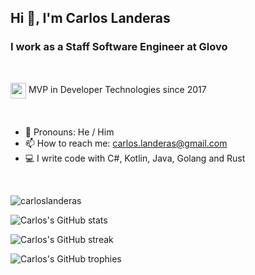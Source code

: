 

<h2 align="left">Hi 👋, I'm Carlos Landeras</h1>
<h3 align="left">I work as a Staff Software Engineer at Glovo</h3>

<br/>
<p align="left">
  <img align="center" src="https://api.nuget.org/v3-flatcontainer/mvp.api/1.4.18304.5/icon" height="25"/>
  <span align="center">MVP in Developer Technologies since 2017</span>
</p>

<br/>


- 💬 Pronouns: He / Him
- 📫 How to reach me: carlos.landeras@gmail.com
- 💻 I write code with C#, Kotlin, Java, Golang and Rust

<br/>

<p align="left"> <img src="https://komarev.com/ghpvc/?username=carloslanderas&label=Profile%20views&color=0e75b6&style=flat" alt="carloslanderas" /> </p>

![Carlos's GitHub stats](https://github-readme-stats.vercel.app/api?username=carloslanderas&count_private=true&theme=cobalt)

![Carlos's GitHub streak](https://github-readme-streak-stats.herokuapp.com/?user=carloslanderas&theme=cobalt)

![Carlos's GitHub trophies](https://github-profile-trophy.vercel.app/?username=carloslanderas)
